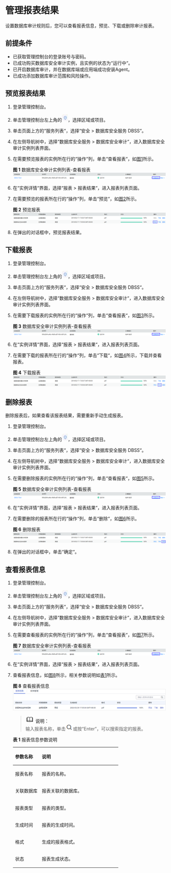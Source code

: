 # 管理报表结果<a name="ZH-CN_TOPIC_0145247772"></a>

设置数据库审计规则后，您可以查看报表信息，预览、下载或删除审计报表。

## 前提条件<a name="section441811405410"></a>

-   已获取管理控制台的登录账号与密码。
-   已成功购买数据库安全审计实例，且实例的状态为“运行中“。
-   已开启数据库审计，并在数据库端或应用端成功安装Agent。
-   已成功添加数据库审计范围和风险操作。

## 预览报表结果<a name="section12248348142713"></a>

1.  登录管理控制台。
2.  单击管理控制台左上角的![](figures/项目.png)，选择区域或项目。
3.  单击页面上方的“服务列表“，选择“安全  \>  数据库安全服务 DBSS“。
4.  在左侧导航树中，选择“数据库安全服务  \>  数据库安全审计“，进入数据库安全审计实例列表界面。
5.  在需要预览报表的实例所在行的“操作“列，单击“查看报表“，如[图1](#fig1111410570274)所示。

    **图 1**  数据库安全审计实例列表-查看报表<a name="fig1111410570274"></a>  
    ![](figures/数据库安全审计实例列表-查看报表.png "数据库安全审计实例列表-查看报表")

6.  在“实例详情“界面，选择“报表  \>  报表结果“，进入报表列表页面。
7.  在需要预览的报表所在行的“操作“列，单击“预览“，如[图2](#fig161171357132716)所示。

    **图 2**  预览报表<a name="fig161171357132716"></a>  
    ![](figures/预览报表.png "预览报表")

8.  在弹出的对话框中，预览报表结果。

## 下载报表<a name="section711612433331"></a>

1.  登录管理控制台。
2.  单击管理控制台左上角的![](figures/项目.png)，选择区域或项目。
3.  单击页面上方的“服务列表“，选择“安全  \>  数据库安全服务 DBSS“。
4.  在左侧导航树中，选择“数据库安全服务  \>  数据库安全审计“，进入数据库安全审计实例列表界面。
5.  在需要下载报表的实例所在行的“操作“列，单击“查看报表“，如[图3](#fig15126743133312)所示。

    **图 3**  数据库安全审计实例列表-查看报表<a name="fig15126743133312"></a>  
    ![](figures/数据库安全审计实例列表-查看报表.png "数据库安全审计实例列表-查看报表")

6.  在“实例详情“界面，选择“报表  \>  报表结果“，进入报表列表页面。
7.  在需要下载的报表所在行的“操作“列，单击“下载“，如[图4](#fig181363432330)所示，下载并查看报表。

    **图 4**  下载报表<a name="fig181363432330"></a>  
    ![](figures/下载报表.png "下载报表")


## 删除报表<a name="section919803393513"></a>

删除报表后，如果查看该报表结果，需要重新手动生成报表。

1.  登录管理控制台。
2.  单击管理控制台左上角的![](figures/项目.png)，选择区域或项目。
3.  单击页面上方的“服务列表“，选择“安全  \>  数据库安全服务 DBSS“。
4.  在左侧导航树中，选择“数据库安全服务  \>  数据库安全审计“，进入数据库安全审计实例列表界面。
5.  在需要删除报表的实例所在行的“操作“列，单击“查看报表“，如[图5](#fig5211333113519)所示。

    **图 5**  数据库安全审计实例列表-查看报表<a name="fig5211333113519"></a>  
    ![](figures/数据库安全审计实例列表-查看报表.png "数据库安全审计实例列表-查看报表")

6.  在“实例详情“界面，选择“报表  \>  报表结果“，进入报表列表页面。
7.  在需要删除的报表所在行的“操作“列，单击“删除“，如[图6](#fig1122211335353)所示。

    **图 6**  删除报表<a name="fig1122211335353"></a>  
    ![](figures/删除报表.png "删除报表")

8.  在弹出的对话框中，单击“确定“。

## 查看报表信息<a name="section3175951365"></a>

1.  登录管理控制台。
2.  单击管理控制台左上角的![](figures/项目.png)，选择区域或项目。
3.  单击页面上方的“服务列表“，选择“安全  \>  数据库安全服务 DBSS“。
4.  在左侧导航树中，选择“数据库安全服务  \>  数据库安全审计“，进入数据库安全审计实例列表界面。
5.  在需要查看报表的实例所在行的“操作“列，单击“查看报表“，如[图7](#fig566611261818)所示。

    **图 7**  数据库安全审计实例列表-查看报表<a name="fig566611261818"></a>  
    ![](figures/数据库安全审计实例列表-查看报表.png "数据库安全审计实例列表-查看报表")

6.  在“实例详情“界面，选择“报表  \>  报表结果“，进入报表列表页面。
7.  查看报表信息，如[图8](#fig13686171251816)所示，相关参数说明如[表1](#table964761214306)所示。

    **图 8**  查看报表信息<a name="fig13686171251816"></a>  
    ![](figures/查看报表信息.png "查看报表信息")

    >![](public_sys-resources/icon-note.gif) **说明：**   
    >输入报表名称，单击![](figures/搜索.png)或按“Enter“，可以搜索指定的报表。  

    **表 1**  报表信息参数说明

    <a name="table964761214306"></a>
    <table><thead align="left"><tr id="row1365581213011"><th class="cellrowborder" valign="top" width="25.4%" id="mcps1.2.3.1.1"><p id="p96584127304"><a name="p96584127304"></a><a name="p96584127304"></a>参数名称</p>
    </th>
    <th class="cellrowborder" valign="top" width="74.6%" id="mcps1.2.3.1.2"><p id="p18660171293013"><a name="p18660171293013"></a><a name="p18660171293013"></a>说明</p>
    </th>
    </tr>
    </thead>
    <tbody><tr id="row7664312163018"><td class="cellrowborder" valign="top" width="25.4%" headers="mcps1.2.3.1.1 "><p id="p56657123309"><a name="p56657123309"></a><a name="p56657123309"></a>报表名称</p>
    </td>
    <td class="cellrowborder" valign="top" width="74.6%" headers="mcps1.2.3.1.2 "><p id="p14669161217308"><a name="p14669161217308"></a><a name="p14669161217308"></a>报表的名称。</p>
    </td>
    </tr>
    <tr id="row18114121410321"><td class="cellrowborder" valign="top" width="25.4%" headers="mcps1.2.3.1.1 "><p id="p195041220123213"><a name="p195041220123213"></a><a name="p195041220123213"></a>关联数据库</p>
    </td>
    <td class="cellrowborder" valign="top" width="74.6%" headers="mcps1.2.3.1.2 "><p id="p5506192011323"><a name="p5506192011323"></a><a name="p5506192011323"></a>报表关联的数据库。</p>
    </td>
    </tr>
    <tr id="row17352133015322"><td class="cellrowborder" valign="top" width="25.4%" headers="mcps1.2.3.1.1 "><p id="p7313193714329"><a name="p7313193714329"></a><a name="p7313193714329"></a>报表类型</p>
    </td>
    <td class="cellrowborder" valign="top" width="74.6%" headers="mcps1.2.3.1.2 "><p id="p631613374329"><a name="p631613374329"></a><a name="p631613374329"></a>报表的类型。</p>
    </td>
    </tr>
    <tr id="row1167216126301"><td class="cellrowborder" valign="top" width="25.4%" headers="mcps1.2.3.1.1 "><p id="p126741912113015"><a name="p126741912113015"></a><a name="p126741912113015"></a>生成时间</p>
    </td>
    <td class="cellrowborder" valign="top" width="74.6%" headers="mcps1.2.3.1.2 "><p id="p76771712113017"><a name="p76771712113017"></a><a name="p76771712113017"></a>报表的生成时间。</p>
    </td>
    </tr>
    <tr id="row1856318344013"><td class="cellrowborder" valign="top" width="25.4%" headers="mcps1.2.3.1.1 "><p id="p356373194018"><a name="p356373194018"></a><a name="p356373194018"></a>格式</p>
    </td>
    <td class="cellrowborder" valign="top" width="74.6%" headers="mcps1.2.3.1.2 "><p id="p205631324016"><a name="p205631324016"></a><a name="p205631324016"></a>生成的报表格式。</p>
    </td>
    </tr>
    <tr id="row19685121213016"><td class="cellrowborder" valign="top" width="25.4%" headers="mcps1.2.3.1.1 "><p id="p968710125308"><a name="p968710125308"></a><a name="p968710125308"></a>状态</p>
    </td>
    <td class="cellrowborder" valign="top" width="74.6%" headers="mcps1.2.3.1.2 "><p id="p186901012163011"><a name="p186901012163011"></a><a name="p186901012163011"></a>报表生成状态。</p>
    </td>
    </tr>
    </tbody>
    </table>


